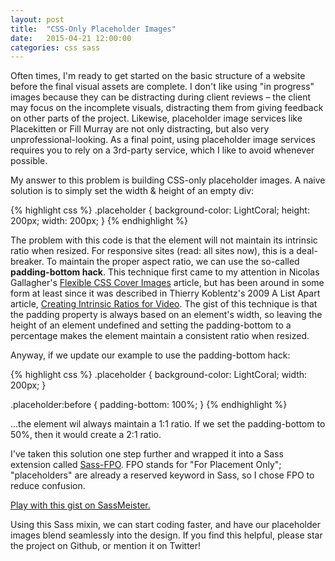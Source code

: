 ```yaml
---
layout: post
title:  "CSS-Only Placeholder Images"
date:   2015-04-21 12:00:00
categories: css sass
---
```

Often times, I'm ready to get started on the basic structure of a website before the final visual assets are complete. I don't like using "in progress" images because they can be distracting during client reviews – the client may focus on the incomplete visuals, distracting them from giving feedback on other parts of the project. Likewise, placeholder image services like Placekitten or Fill Murray are not only distracting, but also very unprofessional-looking. As a final point, using placeholder image services requires you to rely on a 3rd-party service, which I like to avoid whenever possible.

My answer to this problem is building CSS-only placeholder images. A naive solution is to simply set the width & height of an empty div:

{% highlight css %}
.placeholder {
  background-color: LightCoral;
  height: 200px;
  width: 200px;
}
{% endhighlight %}

The problem with this code is that the element will not maintain its intrinsic ratio when resized. For responsive sites (read: all sites now), this is a deal-breaker. To maintain the proper aspect ratio, we can use the so-called **padding-bottom hack**. This technique first came to my attention in Nicolas Gallagher's [Flexible CSS Cover Images][1] article, but has been around in some form at least since it was described in Thierry Koblentz's 2009 A List Apart article, [Creating Intrinsic Ratios for Video][2]. The gist of this technique is that the padding property is always based on an element's width, so leaving the height of an element undefined and setting the padding-bottom to a percentage makes the element maintain a consistent ratio when resized.

Anyway, if we update our example to use the padding-bottom hack:

{% highlight css %}
.placeholder {
  background-color: LightCoral;
  width: 200px;
}

.placeholder:before {
  padding-bottom: 100%;
}
{% endhighlight %}

...the element wil always maintain a 1:1 ratio. If we set the padding-bottom to 50%, then it would create a 2:1 ratio.

I've taken this solution one step further and wrapped it into a Sass extension called [Sass-FPO][3]. FPO stands for "For Placement Only"; "placeholders" are already a reserved keyword in Sass, so I chose FPO to reduce confusion.

<p class="sassmeister" data-gist-id="14af5a6c73d723ad4715" data-height="480" data-theme="tomorrow"><a href="http://sassmeister.com/gist/14af5a6c73d723ad4715">Play with this gist on SassMeister.</a></p><script src="http://cdn.sassmeister.com/js/embed.js" async></script>


Using this Sass mixin, we can start coding faster, and have our placeholder images blend seamlessly into the design. If you find this helpful, please star the project on Github, or mention it on Twitter!

[1]: http://nicolasgallagher.com/flexible-css-cover-images/
[2]: http://alistapart.com/article/creating-intrinsic-ratios-for-video
[3]: https://github.com/timhettler/sass-fpo